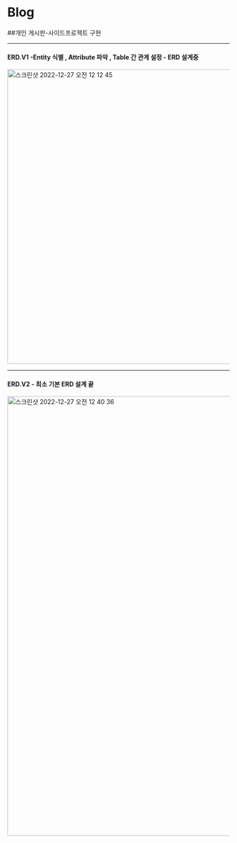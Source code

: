 # Blog
##개인 게시판-사이드프로젝트 구현 

----------------------------------

#### ERD.V1 -Entity 식별 , Attribute 파악 , Table 간 관계 설정 - ERD 설계중 
<img width="666" alt="스크린샷 2022-12-27 오전 12 12 45" src="https://user-images.githubusercontent.com/66197538/209562519-a6ab16ef-a9e6-449b-bafe-5e385d0f6266.png">

------------------------------------

#### ERD.V2 - 최소 기본 ERD 설계 끝 
<img width="994" alt="스크린샷 2022-12-27 오전 12 40 36" src="https://user-images.githubusercontent.com/66197538/209564587-d27830c9-5b3e-4b97-b77a-bde98dd4bc80.png">

